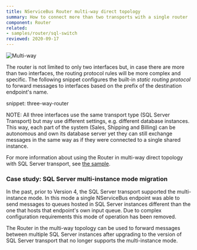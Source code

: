 ```yaml
---
title: NServiceBus Router multi-way direct topology
summary: How to connect more than two transports with a single router
component: Router
related:
- samples/router/sql-switch
reviewed: 2020-09-17
---
```


![Multi-way](multi-way.svg)

The router is not limited to only two interfaces but, in case there are more than two interfaces, the routing protocol rules will be more complex and specific. The following snippet configures the built-in *static routing protocol* to forward messages to interfaces based on the prefix of the destination endpoint's name.

snippet: three-way-router

NOTE: All three interfaces use the same transport type (SQL Server Transport) but may use different settings, e.g. different database instances. This way, each part of the system (Sales, Shipping and Billing) can be autonomous and own its database server yet they can still exchange messages in the same way as if they were connected to a single shared instance.

For more information about using the Router in multi-way direct topology with SQL Server transport, see [the sample](/samples/router/sql-switch).

### Case study: SQL Server multi-instance mode migration

In the past, prior to Version 4, the SQL Server transport supported the multi-instance mode. In this mode a single NServiceBus endpoint was able to send messages to queues hosted in SQL Server instances different than the one that hosts that endpoint's own input queue. Due to complex configuration requirements this mode of operation has been removed.

The Router in the multi-way topology can be used to forward messages between multiple SQL Server instances after upgrading to the version of SQL Server transport that no longer supports the multi-instance mode.
